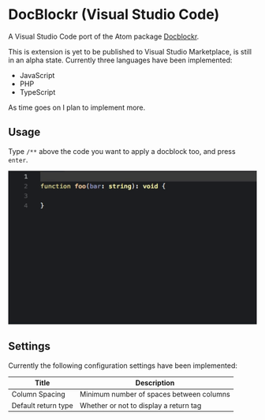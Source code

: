# DocBlockr (Visual Studio Code)

A Visual Studio Code port of the Atom package [Docblockr](https://github.com/nikhilkalige/docblockr). 

This is extension is yet to be published to Visual Studio Marketplace, is still in an alpha state. Currently three languages have been implemented:

* JavaScript
* PHP
* TypeScript

As time goes on I plan to implement more.

## Usage 

Type `/**` above the code you want to apply a docblock too, and press `enter`.

![Demonstration of extension](assets/demo.gif)

## Settings

Currently the following configuration settings have been implemented:

| Title               | Description                              |
|---------------------|------------------------------------------|
| Column Spacing      | Minimum number of spaces between columns |
| Default return type | Whether or not to display a return tag   |

